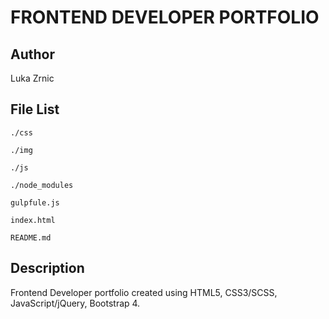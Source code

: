 FRONTEND DEVELOPER PORTFOLIO
===

Author
----------------
Luka Zrnic


File List
----------------
```
./css

./img

./js

./node_modules

gulpfule.js

index.html

README.md
```

Description
----------------
Frontend Developer portfolio created using HTML5, CSS3/SCSS, JavaScript/jQuery, Bootstrap 4.




